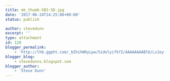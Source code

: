```yaml
---
title: mk_thumb-5B3-5D.jpg
date: '2017-06-24T14:25:06+00:00'
status: publish

author: stevedunn
excerpt: ''
type: attachment
id: 128
blogger_permalink:
    - 'http://lh6.ggpht.com/_bIhihWOyLpw/SidolyifkYI/AAAAAAAABlU/Ls1eyf1lBR0/mk_thumb%5B3%5D.jpg'
blogger_blog:
    - stevedunns.blogspot.com
blogger_author:
    - 'Steve Dunn'
---
```

<!DOCTYPE html PUBLIC "-//W3C//DTD HTML 4.0 Transitional//EN" "http://www.w3.org/TR/REC-html40/loose.dtd">
<?xml encoding="UTF-8">
